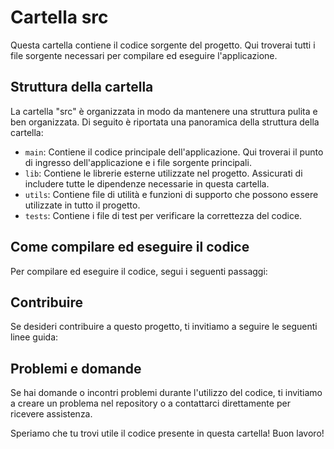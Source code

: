 # Cartella src

Questa cartella contiene il codice sorgente del progetto. Qui troverai tutti i file sorgente necessari per compilare ed eseguire l'applicazione.

## Struttura della cartella

La cartella "src" è organizzata in modo da mantenere una struttura pulita e ben organizzata. Di seguito è riportata una panoramica della struttura della cartella:

- `main`: Contiene il codice principale dell'applicazione. Qui troverai il punto di ingresso dell'applicazione e i file sorgente principali.
- `lib`: Contiene le librerie esterne utilizzate nel progetto. Assicurati di includere tutte le dipendenze necessarie in questa cartella.
- `utils`: Contiene file di utilità e funzioni di supporto che possono essere utilizzate in tutto il progetto.
- `tests`: Contiene i file di test per verificare la correttezza del codice.

## Come compilare ed eseguire il codice

Per compilare ed eseguire il codice, segui i seguenti passaggi:

## Contribuire

Se desideri contribuire a questo progetto, ti invitiamo a seguire le seguenti linee guida:


## Problemi e domande

Se hai domande o incontri problemi durante l'utilizzo del codice, ti invitiamo a creare un problema nel repository o a contattarci direttamente per ricevere assistenza.

Speriamo che tu trovi utile il codice presente in questa cartella! Buon lavoro!
